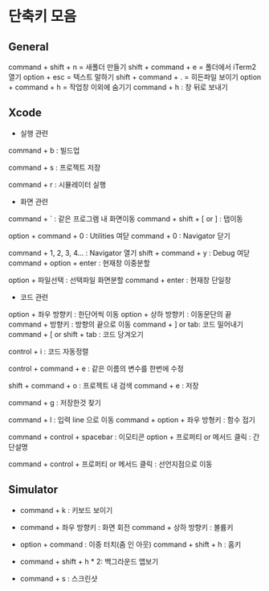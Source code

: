 # 단축키 모음

## General

command + shift + n = 새폴더 만들기 
shift + command + e = 폴더에서 iTerm2 열기
option + esc = 텍스트 말하기
shift + command + . = 히든파일 보이기 option + command + h = 작업창 이외에 숨기기
command + h : 창 뒤로 보내기 


##  Xcode  

- 실행 관련
 
command + b : 빌드업 

command + s : 프로젝트 저장 

command + r : 시뮬레이터 실행 

- 화면 관련 

command + ` : 같은 프로그램 내 화면이동 command + shift + [ or ] : 탭이동 

option + command + 0 : Utilities 여닫 command + 0 : Navigator 닫기 

command + 1, 2, 3, 4… : Navigator 열기 shift + command + y : Debug 여닫 command + option + enter : 현재창 이중분할 

option + 파일선택 : 선택파일 화면분할 command + enter : 현재창 단일창 

- 코드 관련 

option + 좌우 방향키 : 한단어씩 이동 option + 상하 방향키 : 이동문단의 끝 command + 방향키 : 방향의 끝으로 이동 command + ] or tab: 코드 밀어내기 command + [ or shift + tab : 코드 당겨오기 

control + i : 코드 자동정렬 

control + command + e : 같은 이름의 변수를 한번에 수정 

shift + command + o : 프로젝트 내 검색 command + e : 저장 

command + g : 저장한것 찾기 

command + l : 입력 line 으로 이동 command + option + 좌우 방형키 : 함수 접기 

command + control + spacebar : 이모티콘 option + 프로퍼티 or 메서드 클릭 : 간단설명 

command + control + 프로퍼티 or 메서드 클릭 : 선언지점으로 이동


## Simulator 

- command + k : 키보드 보이기 

- command + 좌우 방향키 : 화면 회전 command + 상하 방향키 : 볼륨키 

- option + command : 이중 터치(줌 인 아웃) command + shift + h : 홈키 

- command + shift + h * 2: 백그라운드 앱보기

- command + s : 스크린샷







